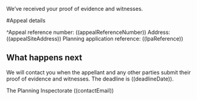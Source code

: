 We’ve received your proof of evidence and witnesses.

#Appeal details

^Appeal reference number: ((appealReferenceNumber))
Address: ((appealSiteAddress))
Planning application reference: ((lpaReference))

## What happens next

We will contact you when the appellant and any other parties submit their proof of evidence and witnesses. The deadline is ((deadlineDate)).

The Planning Inspectorate
((contactEmail))
